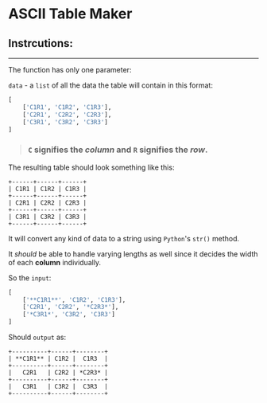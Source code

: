 # ASCII Table Maker

## Instrcutions:

***

The function has only one parameter:

`data` - a `list` of all the data the table will contain in this format:

```py
[
    ['C1R1', 'C1R2', 'C1R3'],
    ['C2R1', 'C2R2', 'C2R3'],
    ['C3R1', 'C3R2', 'C3R3']
]
```

>### `C` signifies the *column* and `R` signifies the *row*.

The resulting table should look something like this:

```plaintext
+------+------+------+
| C1R1 | C1R2 | C1R3 |
+------+------+------+
| C2R1 | C2R2 | C2R3 |
+------+------+------+
| C3R1 | C3R2 | C3R3 |
+------+------+------+
```

It will convert any kind of data to a string using `Python`'s `str()` method.

It *should* be able to handle varying lengths as well since it decides the width of each **column** individually.

So the `input`:

```py
[
    ['**C1R1**', 'C1R2', 'C1R3'],
    ['C2R1', 'C2R2', '*C2R3*'],
    ['*C3R1*', 'C3R2', 'C3R3']
]
```

Should `output` as:

```plaintext
+----------+------+--------+
| **C1R1** | C1R2 |  C1R3  |
+----------+------+--------+
|   C2R1   | C2R2 | *C2R3* |
+----------+------+--------+
|   C3R1   | C3R2 |  C3R3  |
+----------+------+--------+
```
